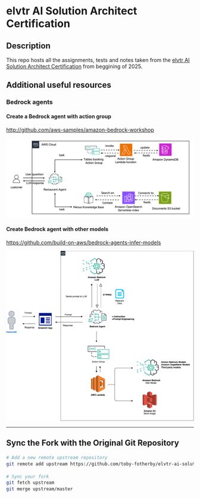 # elvtr AI Solution Architect Certification

## Description

This repo hosts all the assignments, tests and notes taken from the [elvtr AI Solution Architect Certification](https://uk.elvtr.com/course/ai-solutions-architecture) from beggining of 2025.

## Additional useful resources

### Bedrock agents

#### Create a Bedrock agent with action group

http://github.com/aws-samples/amazon-bedrock-workshop

![Restaurant Agent using action groups](images/bedrock-agent-restaurant-action-groups.png)

#### Create Bedrock agent with other models

https://github.com/build-on-aws/bedrock-agents-infer-models

![Bedrock agent infer other LLM models](images/bedrock-agent-infer-models.png)

---

## Sync the Fork with the Original Git Repository

```sh
# Add a new remote upstream repository
git remote add upstream https://github.com/toby-fotherby/elvtr-ai-solution-architect.git

# Sync your fork
git fetch upstream
git merge upstream/master
```